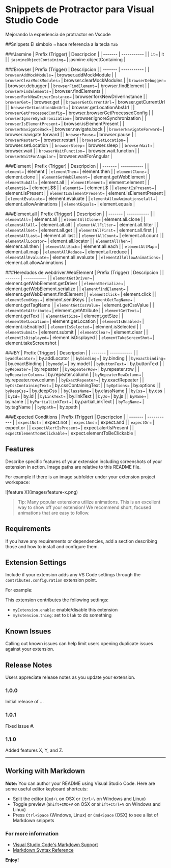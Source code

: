 Snippets de Protractor para Visual Studio Code
============================

Mejorando la experiencia de protractor en Vscode

##Snippets
El simbolo `⇥` hace referencia a la tecla `Tab` 

###Jasmine
| Prefix (Trigger)   | Descripcion |
| -------            | ----------- |
| `it⇥`                         | it                        |
| `jasmineObjectContaining⇥`    | jasmine.objectContaining  |

###Browser
| Prefix (Trigger)   | Descripcion |
| -------                           | ----------- |
| `browserAddMockModule⇥`           | browser.addMockModule                 |
| `browserClearMockModules⇥`        | browser.clearMockModules              |
| `browserDebugger⇥`                | browser.debugger                      |
| `browserFindElement⇥`             | browser.findElement                   |
| `browserFindElements⇥`            | browser.findElements                  |
| `browserForkNewDriverInstance⇥`   | browser.forkNewDriverInstance         |
| `browserGet⇥`                     | browser.get                           |
| `browserGetCurrentUrl⇥`           | browser.getCurrentUrl                 |
| `browserGetLocationAbsUrl⇥`       | browser.getLocationAbsUrl             |
| `browserGetProcessedConfig⇥`      | browser.browserGetProcessedConfig     |
| `browserIgnoreSynchronization⇥`   | browser.ignoreSynchronization         |
| `browserIsElementPresent⇥`        | browser.isElementPresent              |
| `browserNavigateBack⇥`            | browser.navigate.back                 |
| `browserNavigateForward⇥`         | browser.navigate.forward              |
| `browserPause⇥`                   | browser.pause                         |
| `browserRestart⇥`                 | browser.restart                       |
| `browserSetLocation⇥`             | browser.setLocation                   |
| `browserSleep⇥`                   | browser.sleep                         |
| `browserWait⇥`                    | browser.wait                          |
| `browserWaitFunction⇥`            | browser.wait.function                 |
| `browserWaitForAngular⇥`          | browser.waitForAngular                |

###Element
| Prefix (Trigger)   | Descripcion |
| -------            | ----------- |
| `element⇥`                        | element                  |
| `elementThen⇥`                    | element.then             |
| `elementClone⇥`                   | element.clone            |
| `elementGetWebElement⇥`           | element.getWebElement    |
| `elementSubAll⇥`                  | element.all              |
| `elementElement⇥`                 | element.element          |
| `element$$⇥`                      | element.$$               |
| `element$⇥`                       | element.$                |
| `elementIsPresent⇥`               | element.isPresent        |
| `elementIsElementPresent⇥`        | element.isElementPresent |
| `elementEvaluate⇥`                | element.evaluate         |
| `elementAllowAnimationselall⇥`    | element.allowAnimations  |
| `elementEquals⇥`                  | element.equals           |


###Element.all
| Prefix (Trigger)              | Descripcion |
| -------                       | ----------- |
| `elementAll⇥`                 | element.all          |
| `elementAllClone⇥`            | element.all.clone    |
| `elementAllAll⇥`              | element.all.all      |
| `elementAllFilter⇥`           | element.all.filter   |
| `elementAllGet⇥`              | element.all.get      |
| `elementAllFirst⇥`            | element.all.first    |
| `elementAllLast⇥`             | element.all.last     |
| `elementAllCount⇥`            | element.all.count    |
| `elementAllLocator⇥`          | element.all.locator  |
| `elementAllThen⇥`             | element.all.then     |
| `elementAllEach⇥`             | element.all.each     |
| `elementAllMap⇥`              | element.all.map      |
| `elementAllReduce⇥`           | element.all.reduce   |
| `elementAllEvaluate⇥`         | element.all.evaluate |
| `elementAllAllowAnimations⇥`  | element.all.allowAnimations |


###Heredados de webdriver.WebElement
| Prefix (Trigger)   | Descripcion |
| -------            | ----------- |
| `elementGetDriver⇥`       | element.getWebElement.getDriver   |
| `elementSerialize⇥`       | element.getWebElement.serialize   |
| `elementfindElement⇥`     | element.getWebElement.findElement |
| `elementClick⇥`           | element.click                     |
| `elementSendKeys⇥`        | element.sendKeys                  |
| `elementGetTagName⇥`      | element.getTagName                |
| `elementGetCssValue⇥`     | element.getCssValue               |
| `elementGetAttribute⇥`    | element.getAttribute              |
| `elementGetText⇥`         | element.getText                   |
| `elementGetSize⇥`         | element.getSize                   |
| `elementGetLocation⇥`     | element.getLocation               |
| `elementIsEnabled⇥`       | element.isEnabled                 |
| `elementIsSelected⇥`      | element.isSelected                |
| `elementSubmit⇥`          | element.submit                    |
| `elementClear⇥`           | element.clear                     |
| `elementIsDisplayed⇥`     | element.isDisplayed               |
| `elementTakeScreenShot⇥`  | element.takeScreenshot            |

###BY
| Prefix (Trigger)              | Descripcion |
| -------                       | ----------- |
| `byaddlocator⇥`                 | by.addLocator          |
| `bybinding⇥`                    | by.binding             |
| `byexactbinding⇥`               | by.exactBinding        |
| `bymodel⇥`                      | by.model               |
| `byButtonText⇥`                 | by.buttonText          |
| `byRepeater⇥`                   | by.repeater            |
| `byRepeaterRow⇥`                | by.repeater.row        |
| `byRepeaterColumn⇥`             | by.repeater.column     |
| `byRepeaterRowColumn⇥`          | by.repeater.row.column |
| `byExactRepeater⇥`              | by.exactRepeater       |
| `byCssContainingText⇥`          | by.cssContainingText   |
| `byOptions⇥`                    | by.options             |
| `byDeepCss⇥`                    | by.deepCss             |
| `byClassName⇥`                  | by.className           |
| `byCss⇥`                        | by.css                 |
| `byId⇥`                         | by.id                  |
| `byLinkText⇥`                   | by.linkText            |
| `byJs⇥`                         | by.js                  |
| `byName⇥`                       | by.name                |
| `byPartialLinkText⇥`            | by.partialLinkText     |
| `byTagName⇥`                    | by.tagName             |
| `byXpath⇥`                      | by.xpath               |


###Expected Conditions
| Prefix (Trigger)              | Descripcion |
| -------                       | ----------- |
| `expectNot⇥`                  | expect.not                    |
| `expectAnd⇥`                  | expect.and                    |
| `expectOr⇥`                   | expect.or                     |
| `expectAlertIsPresent⇥`       | expect.alertIsPresent         |
| `expectElementToBeClickable⇥` | expect.elementToBeClickable   |


## Features

Describe specific features of your extension including screenshots of your extension in action. Image paths are relative to this README file.

For example if there is an image subfolder under your extension project workspace:

\!\[feature X\]\(images/feature-x.png\)

> Tip: Many popular extensions utilize animations. This is an excellent way to show off your extension! We recommend short, focused animations that are easy to follow.

## Requirements

If you have any requirements or dependencies, add a section describing those and how to install and configure them.

## Extension Settings

Include if your extension adds any VS Code settings through the `contributes.configuration` extension point.

For example:

This extension contributes the following settings:

* `myExtension.enable`: enable/disable this extension
* `myExtension.thing`: set to `blah` to do something

## Known Issues

Calling out known issues can help limit users opening duplicate issues against your extension.

## Release Notes

Users appreciate release notes as you update your extension.

### 1.0.0

Initial release of ...

### 1.0.1

Fixed issue #.

### 1.1.0

Added features X, Y, and Z.

-----------------------------------------------------------------------------------------------------------

## Working with Markdown

**Note:** You can author your README using Visual Studio Code.  Here are some useful editor keyboard shortcuts:

* Split the editor (`Cmd+\` on OSX or `Ctrl+\` on Windows and Linux)
* Toggle preview (`Shift+CMD+V` on OSX or `Shift+Ctrl+V` on Windows and Linux)
* Press `Ctrl+Space` (Windows, Linux) or `Cmd+Space` (OSX) to see a list of Markdown snippets

### For more information

* [Visual Studio Code's Markdown Support](http://code.visualstudio.com/docs/languages/markdown)
* [Markdown Syntax Reference](https://help.github.com/articles/markdown-basics/)

**Enjoy!**